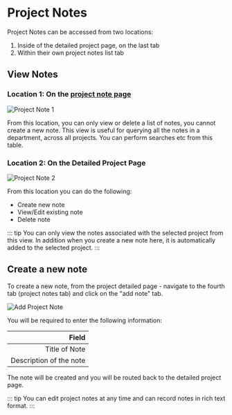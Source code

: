 # Project Notes

Project Notes can be accessed from two locations:
1. Inside of the detailed project page, on the last tab
2. Within their own project notes list tab

## View Notes

### Location 1: On the [project note page](https://skhokho.io/projects/notes/view)

![Project Note 1](/img/project_note1.png)

From this location, you can only view or delete a list of notes, you cannot create a new note. This view is useful for querying all the notes in a department, across all projects. You can perform searches etc from this table.

### Location 2: On the Detailed Project Page

![Project Note 2](/img/project_note2.png)

From this location you can do the following:
* Create new note
* View/Edit existing note
* Delete note

::: tip
You can only view the notes associated with the selected project from this view. In addition when you create a new note here, it is automatically added to the selected project.
:::

## Create a new note

To create a new note, from the project detailed page - navigate to the fourth tab (project notes tab) and click on the "add note" tab.

![Add Project Note ](/img/add_project_note.png)

You will be required to enter the following information:

| Field                      |
|---------------------------:|
| Title of Note              |
| Description of the note    |

The note will be created and you will be routed back to the detailed project page.

::: tip
You can edit project notes at any time and can record notes in rich text format.
:::
